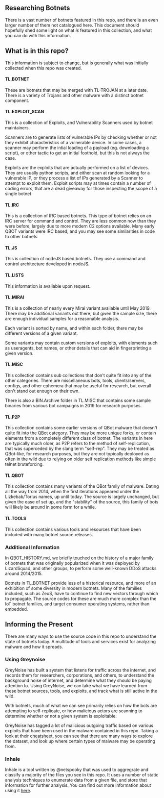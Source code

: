 ## Researching Botnets ##

There is a vast number of botnets featured in this repo, and there is an even 
larger number of them not catalogued here. This document should hopefully shed 
some light on what _is_ featured in this collection, and what you can do with 
this information.

## What is in this repo? ##

This information is subject to change, but is generally what was initially 
collected when this repo was created.

#### TL.BOTNET ####

These are botnets that may be merged with TL-TROJAN at a later date. There is 
a variety of Trojans and other malware with a distinct botnet component.

#### TL.EXPLOIT_SCAN ####

This is a collection of Exploits, and Vulnerability Scanners used by botnet 
maintainers.

Scanners are to generate lists of vulnerable IPs by checking whether or not 
they exhibit characteristics of a vulnerable device. In some cases, a scanner 
may perform the intial loading of a payload (eg. downloading a script), or 
other tactic to get an initial foothold, but this is not always the case.

Exploits are the exploits that are actually performed on a list of devices. 
They are usually python scripts, and either scan at random looking for a 
vulnerable IP, or they process a list of IPs generated by a Scanner to attempt 
to exploit them. Exploit scripts may at times contain a number of coding errors, 
that are a dead giveaway for those inspecting the scope of a single botnet.

#### TL.IRC ####

This is a collection of IRC based botnets. This type of botnet relies on an 
IRC server for command and control. They are less common now than they were 
before, largely due to more modern C2 options available. Many early QBOT variants 
were IRC based, and you may see some similarities in code to other botnets.

#### TL.JS ####

This is collection of nodeJS based botnets. They use a command and control 
architecture developed in nodeJS. 

#### TL.LISTS ####

This information is available upon request.

#### TL.MIRAI ####

This is a collection of nearly every Mirai variant available until May 2019. 
There may be additional variants out there, but given the sample size, there 
are enough individual samples for a reasonable analysis.

Each variant is sorted by name, and within each folder, there may be different 
versions of a given variant.

Some variants may contain custom versions of exploits, with elements such as 
useragents, bot names, or other details that can aid in fingerprinting a given 
version.

#### TL.MISC ####

This collection contains sub collections that don't quite fit into any of the 
other categories. There are miscellaneous bots, tools, clients/servers, configs, 
and other ephemera that may be useful for research, but overall don't stand out 
enough on their own.

There is also a BIN.Archive folder in TL.MISC that contains some sample binaries 
from various bot campaigns in 2019 for research purposes.

#### TL.P2P ####

This collection contains some earlier versions of QBot malware that doesn't 
quite fit into the QBot category. They may be more unique forks, or contain 
elements from a completely different class of botnet. The variants in here 
are typically much older, as P2P refers to the method of self-replication, that 
was superceded by the slang term "self-rep". They may be treated as QBot-like, 
for research purposes, but they are not typically deployed as often in the wild 
due to relying on older self replication methods like simple telnet bruteforcing.

#### TL.QBOT ####

This collection contains many variants of the QBot family of malware. Dating all 
the way from 2014, when the first iterations appeared under the Lizkebab/Torlus 
names, up until today. The source is largely unchanged, but given the ease of set 
up, and the "stability" of the source, this family of bots will likely be around 
in some form for a while.

#### TL.TOOLS ####

This collection contains various tools and resources that have been included with 
many botnet source releases.

### Additional Information ###

In QBOT_HISTORY.md, we briefly touched on the history of a major family of botnets 
that was originally popularized when it was deployed by LizardSquad, and other 
groups, to perform some well-known DDoS attacks around 2014/2015.

Botnets in TL.BOTNET provide less of a historical resource, and more of an exhibition 
of some diversity in modern botnets. Many of the families included, such as ZeuS, 
have to continue to find new vectors through which to propagate. The source codes 
for these are much more complex than the IoT botnet families, and target consumer 
operating systems, rather than embedded. 

## Informing the Present ##

There are many ways to use the source code in this repo to understand the state of 
botnets today. A multitude of tools and services exist for analyzing malware and
how it spreads.

### Using Greynoise ###

GreyNoise has built a system that listens for traffic across the internet, and 
records them for researchers, corporations, and others, to understand the 
background noise of internet, and determine what they should be paying attention 
to. Using GreyNoise, we can take what we have learned from these botnet sources, 
tools, and exploits, and track what is still active in the wild. 

With botnets, much of what we can see primarily relies on how the bots are 
attempting to self-replicate, or how malicious actors are scanning to determine 
whether or not a given system is exploitable. 

GreyNoise has tagged a lot of malicious outgoing traffic based on various exploits 
that have been used in the malware contained in this repo. Taking a look at their 
[cheatsheet](https://viz.greynoise.io/cheat-sheet/examples), you can see that there are many ways to explore the dataset, and look 
up where certain types of malware may be operating from.

### Inhale ###

Inhale is a tool written by @netspooky that was used to aggregrate and classify 
a majority of the files you see in this repo. It uses a number of static analysis 
techniques to enumerate data from a given file, and store that information for 
further analysis. You can find out more information about using it [here](https://github.com/netspooky/inhale).

